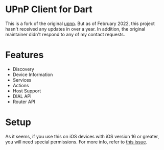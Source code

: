 # UPnP Client for Dart

This is a fork of the original [upnp](https://pub.dev/packages/upnp). But as of February 2022, this project hasn't received any updates in over a
year. In addition, the original maintainer didn't respond to any of my contact requests.

# Features

- Discovery
- Device Information
- Services
- Actions
- Host Support
- DIAL API
- Router API

# Setup
As it seems, if you use this on iOS devices with iOS version 16 or greater, you will need special permissions. For more info, refer to [this issue](https://github.com/Butzlabben/upnp.dart/issues/7#issuecomment-1337223688).
